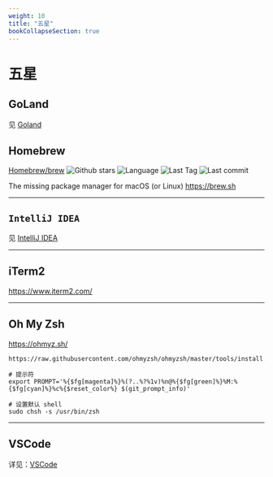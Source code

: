 ```yaml
---
weight: 10
title: "五星"
bookCollapseSection: true
---
```


# 五星

## GoLand

见 [Goland](goland/_index.md)

## Homebrew

[Homebrew/brew](https://github.com/Homebrew/brew) ![Github stars](https://img.shields.io/github/stars/Homebrew/brew.svg) ![Language](https://img.shields.io/github/languages/top/Homebrew/brew.svg) ![Last Tag](https://img.shields.io/github/v/tag/Homebrew/brew.svg?sort=semver) ![Last commit](https://img.shields.io/github/last-commit/Homebrew/brew.svg)

The missing package manager for macOS (or Linux)
https://brew.sh

---

## `IntelliJ IDEA`

见 [IntelliJ IDEA](idea/_index.md)

---

## iTerm2

https://www.iterm2.com/

---

## Oh My Zsh

https://ohmyz.sh/

```shell
https://raw.githubusercontent.com/ohmyzsh/ohmyzsh/master/tools/install.sh
```

```shell
# 提示符
export PROMPT='%{$fg[magenta]%}%(?..%?%1v)%n@%{$fg[green]%}%M:%{$fg[cyan]%}%c%{$reset_color%} $(git_prompt_info)'

# 设置默认 shell
sudo chsh -s /usr/bin/zsh
```

---

## VSCode

详见：[VSCode](vscode/_index.md)
